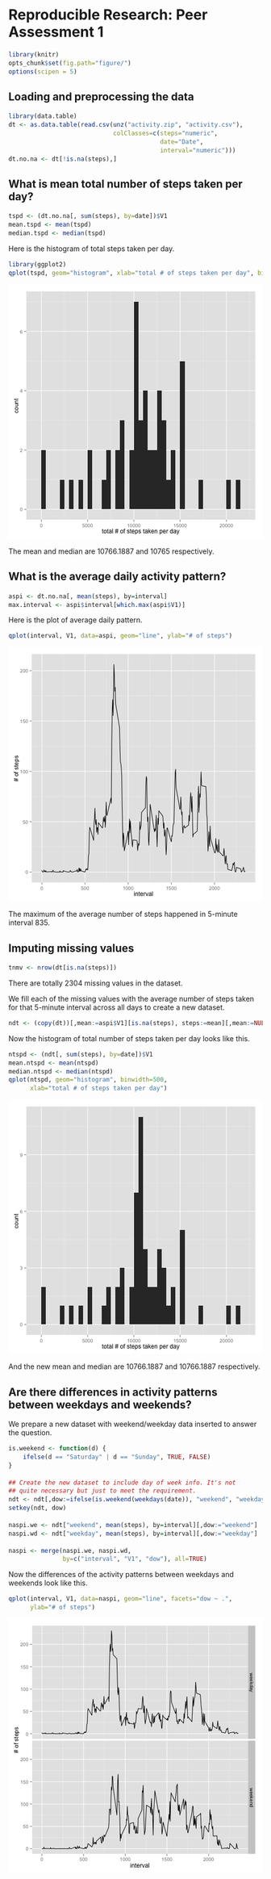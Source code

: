 # Reproducible Research: Peer Assessment 1


```r
library(knitr)
opts_chunk$set(fig.path="figure/")
options(scipen = 5)
```

## Loading and preprocessing the data


```r
library(data.table)
dt <- as.data.table(read.csv(unz("activity.zip", "activity.csv"),
                             colClasses=c(steps="numeric",
                                          date="Date",
                                          interval="numeric")))
dt.no.na <- dt[!is.na(steps),]
```

## What is mean total number of steps taken per day?


```r
tspd <- (dt.no.na[, sum(steps), by=date])$V1
mean.tspd <- mean(tspd)
median.tspd <- median(tspd)
```

Here is the histogram of total steps taken per day.


```r
library(ggplot2)
qplot(tspd, geom="histogram", xlab="total # of steps taken per day", binwidth=500)
```

![plot of chunk unnamed-chunk-3](figure/unnamed-chunk-3.png) 

The mean and median are 10766.1887 and 10765 respectively.

## What is the average daily activity pattern?


```r
aspi <- dt.no.na[, mean(steps), by=interval]
max.interval <- aspi$interval[which.max(aspi$V1)]
```

Here is the plot of average daily pattern.


```r
qplot(interval, V1, data=aspi, geom="line", ylab="# of steps")
```

![plot of chunk unnamed-chunk-5](figure/unnamed-chunk-5.png) 

The maximum of the average number of steps happened in 5-minute interval 835.

## Imputing missing values


```r
tnmv <- nrow(dt[is.na(steps)])
```

There are totally 2304 missing values in the dataset.

We fill each of the missing values with the average number of steps taken for that 5-minute interval across all days to create a new dataset.


```r
ndt <- (copy(dt))[,mean:=aspi$V1][is.na(steps), steps:=mean][,mean:=NULL]
```

Now the histogram of total number of steps taken per day looks like this.


```r
ntspd <- (ndt[, sum(steps), by=date])$V1
mean.ntspd <- mean(ntspd)
median.ntspd <- median(ntspd)
qplot(ntspd, geom="histogram", binwidth=500,
      xlab="total # of steps taken per day")
```

![plot of chunk unnamed-chunk-8](figure/unnamed-chunk-8.png) 

And the new mean and median are 10766.1887 and 10766.1887 respectively.

## Are there differences in activity patterns between weekdays and weekends?

We prepare a new dataset with weekend/weekday data inserted to answer the question.


```r
is.weekend <- function(d) {
    ifelse(d == "Saturday" | d == "Sunday", TRUE, FALSE)
}

## Create the new dataset to include day of week info. It's not
## quite necessary but just to meet the requirement.
ndt <- ndt[,dow:=ifelse(is.weekend(weekdays(date)), "weekend", "weekday")]
setkey(ndt, dow)

naspi.we <- ndt["weekend", mean(steps), by=interval][,dow:="weekend"]
naspi.wd <- ndt["weekday", mean(steps), by=interval][,dow:="weekday"]

naspi <- merge(naspi.we, naspi.wd,
               by=c("interval", "V1", "dow"), all=TRUE)
```

Now the differences of the activity patterns between weekdays and weekends look like this.


```r
qplot(interval, V1, data=naspi, geom="line", facets="dow ~ .",
      ylab="# of steps")
```

![plot of chunk unnamed-chunk-10](figure/unnamed-chunk-10.png) 
